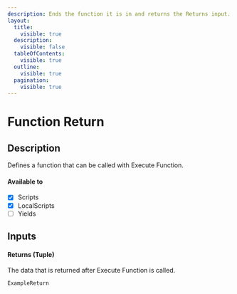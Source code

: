 ```yaml
---
description: Ends the function it is in and returns the Returns input.
layout:
  title:
    visible: true
  description:
    visible: false
  tableOfContents:
    visible: true
  outline:
    visible: true
  pagination:
    visible: true
---
```


# Function Return

## Description

Defines a function that can be called with Execute Function.

#### Available to

* [x] Scripts
* [x] LocalScripts
* [ ] Yields

## Inputs

#### Returns (Tuple)

The data that is returned after Execute Function is called.

```
ExampleReturn
```